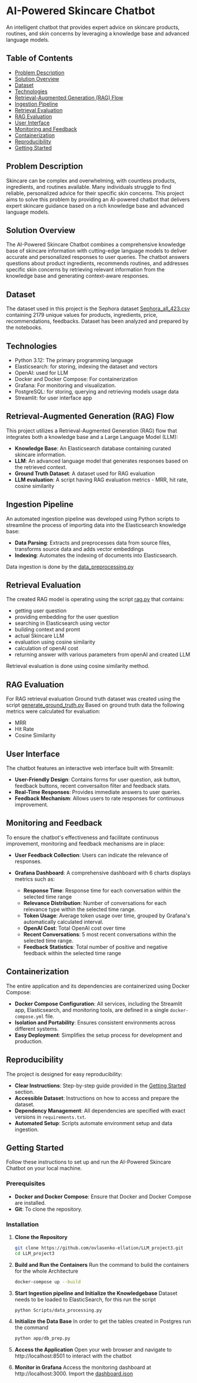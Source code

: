 # AI-Powered Skincare Chatbot

An intelligent chatbot that provides expert advice on skincare products, routines, and skin concerns by leveraging a knowledge base and advanced language models.

## Table of Contents

- [Problem Description](#problem-description)
- [Solution Overview](#solution-overview)
- [Dataset](#dataset)
- [Technologies](#technologies-)
- [Retrieval-Augmented Generation (RAG) Flow](#retrieval-augmented-generation-rag-flow)
- [Ingestion Pipeline](#ingestion-pipeline)
- [Retrieval Evaluation](#retrieval-evaluation)
- [RAG Evaluation](#rag-evaluation)
- [User Interface](#user-interface)
- [Monitoring and Feedback](#monitoring-and-feedback)
- [Containerization](#containerization)
- [Reproducibility](#reproducibility)
- [Getting Started](#getting-started)

## Problem Description

Skincare can be complex and overwhelming, with countless products, ingredients, and routines available. Many individuals struggle to find reliable, personalized advice for their specific skin concerns. This project aims to solve this problem by providing an AI-powered chatbot that delivers expert skincare guidance based on a rich knowledge base and advanced language models.

## Solution Overview

The AI-Powered Skincare Chatbot combines a comprehensive knowledge base of skincare information with cutting-edge language models to deliver accurate and personalized responses to user queries. The chatbot answers questions about product ingredients, recommends routines, and addresses specific skin concerns by retrieving relevant information from the knowledge base and generating context-aware responses.

## Dataset
The dataset used in this project is the Sephora dataset [Sephora_all_423.csv](https://www.kaggle.com/datasets/autumndyer/skincare-products-and-ingredients?select=Sephora_all_423.csv) containing 2179 unique values for products, ingredients, price, recommendations, feedbacks. Dataset has been analyzed and prepared by the notebooks.

## Technologies 
- Python 3.12: The primary programming language
- Elasticsearch: for storing, indexing the dataset and vectors 
- OpenAI: used for LLM 
- Docker and Docker Compose: For containerization
- Grafana: For monitoring and visualization.
- PostgreSQL: for storing, querying and retrieving models usage data
- Streamlit: for user interface app

## Retrieval-Augmented Generation (RAG) Flow

This project utilizes a Retrieval-Augmented Generation (RAG) flow that integrates both a knowledge base and a Large Language Model (LLM):

- **Knowledge Base**: An Elasticsearch database containing curated skincare information.
- **LLM**: An advanced language model that generates responses based on the retrieved context.
- **Ground Truth Dataset**: A dataset used for RAG evaluation
- **LLM evaluation**: A script having RAG evaluation metrics - MRR, hit rate, cosine similarity

## Ingestion Pipeline

An automated ingestion pipeline was developed using Python scripts to streamline the process of importing data into the Elasticsearch knowledge base:

- **Data Parsing**: Extracts and preprocesses data from source files, transforms source data and adds vector embeddings
- **Indexing**: Automates the indexing of documents into Elasticsearch.

Data ingestion is done by the [data_preprocessing.py](https://github.com/ovlasenko-ellation/LLM_project3/blob/main/Scripts/data_preprocessing.py)

## Retrieval Evaluation

The created RAG model is operating using the script [rag.py](https://github.com/ovlasenko-ellation/LLM_project3/blob/main/Scripts/rag.py) that contains:
- getting user question 
- providing embedding for the user question 
- searching in Elasticsearch using vector
- building context and promt
- actual Skincare LLM
- evaluation using cosine similarity 
- calculation of openAI cost
- returning answer with various parameters from openAI and created LLM 

Retrieval evaluation is done using cosine similarity method.

## RAG Evaluation

For RAG retrieval evaluation Ground truth dataset was created using the script [generate_ground_truth.py](https://github.com/ovlasenko-ellation/LLM_project3/blob/main/Scripts/generate_ground_truth.py)
Based on ground truth data the following metrics were calculated for evaluation:
- MRR
- Hit Rate
- Cosine Similarity

## User Interface

The chatbot features an interactive web interface built with Streamlit:

- **User-Friendly Design**: Contains forms for user question, ask button, feedback buttons, recent conversaiton filter and feedback stats.
- **Real-Time Responses**: Provides immediate answers to user queries.
- **Feedback Mechanism**: Allows users to rate responses for continuous improvement.

## Monitoring and Feedback

To ensure the chatbot's effectiveness and facilitate continuous improvement, monitoring and feedback mechanisms are in place:

- **User Feedback Collection**: Users can indicate the relevance of responses.
- **Grafana Dashboard**: A comprehensive dashboard with 6 charts displays metrics such as:

  - **Response Time**: Response time for each conversation within the selected time range
  - **Relevance Distribution**: Number of conversations for each relevance type within the selected time range.
  - **Token Usage**: Average token usage over time, grouped by Grafana's automatically calculated interval.
  - **OpenAI Cost**: Total OpenAI cost over time
  - **Recent Conversations**: 5 most recent conversations within the selected time range.
  - **Feedback Statistics**: Total number of positive and negative feedback within the selected time range

## Containerization

The entire application and its dependencies are containerized using Docker Compose:

- **Docker Compose Configuration**: All services, including the Streamlit app, Elasticsearch, and monitoring tools, are defined in a single `docker-compose.yml` file.
- **Isolation and Portability**: Ensures consistent environments across different systems.
- **Easy Deployment**: Simplifies the setup process for development and production.

## Reproducibility

The project is designed for easy reproducibility:

- **Clear Instructions**: Step-by-step guide provided in the [Getting Started](#getting-started) section.
- **Accessible Dataset**: Instructions on how to access and prepare the dataset.
- **Dependency Management**: All dependencies are specified with exact versions in `requirements.txt`.
- **Automated Setup**: Scripts automate environment setup and data ingestion.

## Getting Started

Follow these instructions to set up and run the AI-Powered Skincare Chatbot on your local machine.

### Prerequisites

- **Docker and Docker Compose**: Ensure that Docker and Docker Compose are installed.
- **Git**: To clone the repository.

### Installation

1. **Clone the Repository**

   ```bash
   git clone https://github.com/ovlasenko-ellation/LLM_project3.git
   cd LLM_project3
    ```
2. **Build and Run the Containers**
Run the command to build the containers for the whole Architecture
   ```bash
   docker-compose up --build
   ```
3. **Start Ingestion pipeline and Initialize the Knowledgebase**
Dataset needs to be loaded to ElasticSearch, for this run the script
   ```bash
   python Scripts/data_processing.py
    ```
4. **Initialize the Data Base**
In order to get the tables created in Postgres run the command 
   ```bash
   python app/db_prep.py
   ```
5. **Access the Application**
Open your web browser and navigate to http://localhost:8501 to interact with the chatbot

6. **Monitor in Grafana**
Access the monitoring dashboard at http://localhost:3000.
Import the [dashboard.json]()